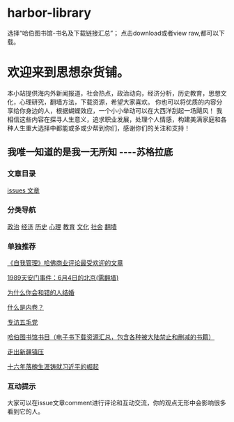 # harbor-library
选择“哈伯图书馆-书名及下载链接汇总”；
点击download或者view raw,都可以下载。

# 欢迎来到思想杂货铺。

本小站提供海内外新闻报道，社会热点，政治动向，经济分析，历史教育，思想文化，心理研究，翻墙方法，下载资源，希望大家喜欢。
你也可以将优质的内容分享给你身边的人，根据蝴蝶效应，一个小小举动可以在大西洋刮起一场飓风！
我相信这些内容在探寻人生意义，追求职业发展，处理个人情感，构建美满家庭和各种人生重大选择中都能或多或少帮到你们，感谢你们的关注和支持！

## 我唯一知道的是我一无所知        ----苏格拉底

### 文章目录

  [issues 文章](https://github.com/zmike1993/hello-world/issues)

### 分类导航

 [政治](https://github.com/zmike1993/hello-world/wiki/1%E6%80%9D%E6%83%B3%E6%9D%82%E8%B4%A7%E9%93%BA%E5%AD%90%E7%9B%AE%E5%BD%95----%E6%94%BF%E6%B2%BB)
 [经济](https://github.com/zmike1993/hello-world/wiki/1%E6%80%9D%E6%83%B3%E6%9D%82%E8%B4%A7%E9%93%BA%E5%AD%90%E7%9B%AE%E5%BD%95----%E7%BB%8F%E6%B5%8E)
 [历史](https://github.com/zmike1993/hello-world/wiki/1%E6%80%9D%E6%83%B3%E6%9D%82%E8%B4%A7%E9%93%BA%E5%AD%90%E7%9B%AE%E5%BD%95-%E5%8E%86%E5%8F%B2)
 [心理](https://github.com/zmike1993/hello-world/wiki/1%E6%80%9D%E6%83%B3%E6%9D%82%E8%B4%A7%E9%93%BA%E5%AD%90%E7%9B%AE%E5%BD%95-%E5%BF%83%E7%90%86)
 [教育](https://github.com/zmike1993/hello-world/wiki/1%E6%80%9D%E6%83%B3%E6%9D%82%E8%B4%A7%E9%93%BA%E5%AD%90%E7%9B%AE%E5%BD%95-%E6%95%99%E8%82%B2)
 [文化](https://github.com/zmike1993/hello-world/wiki/1%E6%80%9D%E6%83%B3%E6%9D%82%E8%B4%A7%E9%93%BA%E5%AD%90%E7%9B%AE%E5%BD%95-%E6%96%87%E5%8C%96)
 [社会](https://github.com/zmike1993/hello-world/wiki/1%E6%80%9D%E6%83%B3%E6%9D%82%E8%B4%A7%E9%93%BA%E5%AD%90%E7%9B%AE%E5%BD%95-%E7%A4%BE%E4%BC%9A)
 [翻墙](https://github.com/zmike1993/hello-world/wiki/1%E6%80%9D%E6%83%B3%E6%9D%82%E8%B4%A7%E9%93%BA%E5%AD%90%E7%9B%AE%E5%BD%95-%E7%BF%BB%E5%A2%99)
 
 
### 单独推荐

[《自我管理》哈佛商业评论最受欢迎的文章](https://github.com/zmike1993/hello-world/wiki/%E3%80%8A%E8%87%AA%E6%88%91%E7%AE%A1%E7%90%86%E3%80%8B--%E5%93%88%E4%BD%9B%E5%95%86%E4%B8%9A%E8%AF%84%E8%AE%BA%E5%8F%B2%E4%B8%8A%E6%9C%80%E5%8F%97%E6%AC%A2%E8%BF%8E%E7%9A%84%E6%96%87%E7%AB%A0)

[1989天安门事件：6月4日的北京(需翻墙)](https://github.com/zmike1993/hello-world/wiki/1989%E5%A4%A9%E5%AE%89%E9%97%A8%E4%BA%8B%E4%BB%B6%EF%BC%9A%E5%9B%9B%E6%97%A5%E7%9A%84%E5%8C%97%E4%BA%AC)

[为什么你会和错的人结婚](https://github.com/zmike1993/hello-world/wiki/%E4%B8%BA%E4%BB%80%E4%B9%88%E4%BD%A0%E4%BC%9A%E5%92%8C%E9%94%99%E7%9A%84%E4%BA%BA%E7%BB%93%E5%A9%9A)

[什么是内卷？](https://github.com/zmike1993/hello-world/wiki/%E4%BB%80%E4%B9%88%E6%98%AF%E5%86%85%E5%8D%B7%EF%BC%9F)

[专访五毛党](https://github.com/zmike1993/hello-world/wiki/%E4%B8%93%E8%AE%BF%E4%BA%94%E6%AF%9B%E5%85%9A)

[哈伯图书馆书目（电子书下载资源汇总，包含各种被大陆禁止和删减的书籍）](https://github.com/zmike1993/hello-world/wiki/%E5%93%88%E4%BC%AF%E5%9B%BE%E4%B9%A6%E9%A6%86%E4%B9%A6%E7%9B%AE)

[走出新疆镇压](https://github.com/zmike1993/hello-world/issues/57)

[十六年落魄生涯铸就习近平的崛起](https://github.com/zmike1993/hello-world/issues/34)

### 互动提示
大家可以在issue文章comment进行评论和互动交流，你的观点无形中会影响很多看到它的人。

